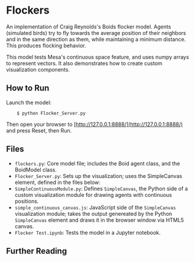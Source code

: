 # Flockers 

An implementation of Craig Reynolds's Boids flocker model. Agents (simulated birds) try to fly towards the average position of their neighbors and in the same direction as them, while maintaining a minimum distance. This produces flocking behavior.

This model tests Mesa's continuous space feature, and uses numpy arrays to represent vectors. It also demonstrates how to create custom visualization components.

## How to Run

Launch the model:
```
    $ python Flocker_Server.py
```
Then open your browser to [http://127.0.0.1:8888/](http://127.0.0.1:8888/) and press Reset, then Run. 

## Files

* ``flockers.py``: Core model file; includes the Boid agent class, and the BoidModel class.
* ``Flocker_Server.py``: Sets up the visualization; uses the SimpleCanvas element, defined in the files below:
* ``SimpleContinuousModule.py``: Defines ``SimpleCanvas``, the Python side of a custom visualization module for drawing agents with continuous positions.
* ``simple_continuous_canvas.js``: JavaScript side of the ``SimpleCanvas`` visualization module; takes the output genereated by the Python ``SimpleCanvas`` element and draws it in the browser window via HTML5 canvas.
* ``Flocker Test.ipynb``: Tests the model in a Jupyter notebook.

## Further Reading

